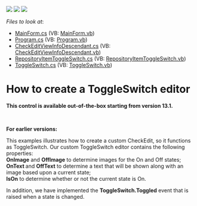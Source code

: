 <!-- default badges list -->
![](https://img.shields.io/endpoint?url=https://codecentral.devexpress.com/api/v1/VersionRange/128619928/13.1.4%2B)
[![](https://img.shields.io/badge/Open_in_DevExpress_Support_Center-FF7200?style=flat-square&logo=DevExpress&logoColor=white)](https://supportcenter.devexpress.com/ticket/details/E4270)
[![](https://img.shields.io/badge/📖_How_to_use_DevExpress_Examples-e9f6fc?style=flat-square)](https://docs.devexpress.com/GeneralInformation/403183)
<!-- default badges end -->
<!-- default file list -->
*Files to look at*:

* [MainForm.cs](./CS/WindowsApplication3/MainForm.cs) (VB: [MainForm.vb](./VB/WindowsApplication3/MainForm.vb))
* [Program.cs](./CS/WindowsApplication3/Program.cs) (VB: [Program.vb](./VB/WindowsApplication3/Program.vb))
* [CheckEditViewInfoDescendant.cs](./CS/WindowsApplication3/ToggleSwitch/CheckEditViewInfoDescendant.cs) (VB: [CheckEditViewInfoDescendant.vb](./VB/WindowsApplication3/ToggleSwitch/CheckEditViewInfoDescendant.vb))
* [RepositoryItemToggleSwitch.cs](./CS/WindowsApplication3/ToggleSwitch/RepositoryItemToggleSwitch.cs) (VB: [RepositoryItemToggleSwitch.vb](./VB/WindowsApplication3/ToggleSwitch/RepositoryItemToggleSwitch.vb))
* [ToggleSwitch.cs](./CS/WindowsApplication3/ToggleSwitch/ToggleSwitch.cs) (VB: [ToggleSwitch.vb](./VB/WindowsApplication3/ToggleSwitch/ToggleSwitch.vb))
<!-- default file list end -->
# How to create a ToggleSwitch editor


<p><strong>T</strong><strong>his </strong><strong>control </strong><strong>is available out-of-the-box starting from version 1</strong><strong>3</strong><strong>.</strong><strong>1</strong><strong>. </strong></p><br />
<p><strong>For earlier versions:</strong></p><p></p><p>This examples illustrates how to create a custom CheckEdit, so it functions as ToggleSwitch. Our custom ToggleSwitch editor contains the following properties: <br />
<strong>OnImage</strong> and <strong>OffImage</strong> to determine images for the On and Off states;<br />
<strong>OnText </strong>and <strong>OffText</strong> to determine a text that will be shown along with an image based upon a current state;<br />
<strong>IsOn</strong> to determine whether or not the current state is On.</p><p>In addition, we have implemented the <strong>ToggleSwitch.Toggled</strong> event that is raised when a state is changed. </p>

<br/>


